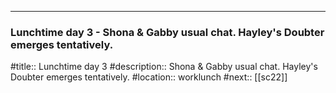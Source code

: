 ---
### Lunchtime day 3 - Shona & Gabby usual chat. Hayley's Doubter emerges tentatively.

#title:: Lunchtime day 3
#description:: Shona & Gabby usual chat. Hayley's Doubter emerges tentatively.
#location:: worklunch
#next:: [[sc22]]

